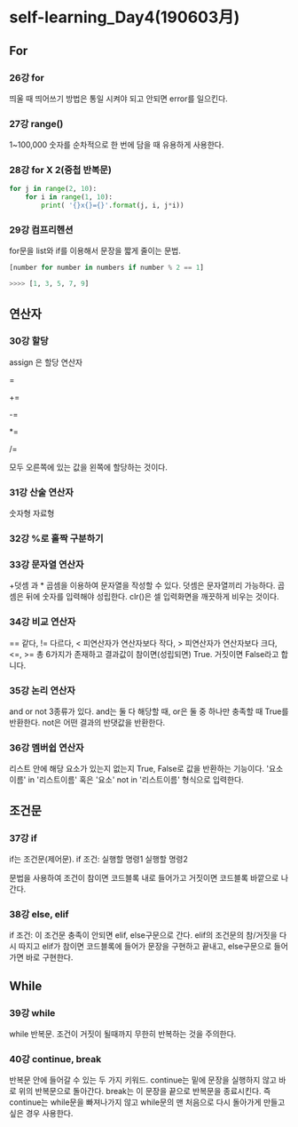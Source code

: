 # self-learning_Day4(190603月)

## For

### 26강 for

띄울 때 띄어쓰기 방법은 통일 시켜야 되고 안되면 error를 일으킨다.

### 27강 range()

1~100,000 숫자를 순차적으로 한 번에 담을 때 유용하게 사용한다.

### 28강 for X 2(중첩 반복문)

```python
for j in range(2, 10):
    for i in range(1, 10):
        print( '{}x{}={}'.format(j, i, j*i))
```

### 29강 컴프리헨션

for문을 list와 if를 이용해서 문장을 짧게 줄이는 문법.

```python
[number for number in numbers if number % 2 == 1]

>>>> [1, 3, 5, 7, 9]
```





## 연산자

### 30강 할당

assign 은 할당 연산자

=

+=

-=

*=

/=

모두 오른쪽에 있는 값을 왼쪽에 할당하는 것이다.

### 31강 산술 연산자

숫자형 자료형

### 32강 %로 홀짝 구분하기



### 33강 문자열 연산자

+덧셈 과 * 곱셈을 이용하여 문자열을 작성할 수 있다.
덧셈은 문자열끼리 가능하다. 곱셈은 뒤에 숫자를 입력해야 성립한다.
clr()은 셀 입력화면을 깨끗하게 비우는 것이다.

### 34강 비교 연산자

== 같다, != 다르다, < 피연산자가 연산자보다 작다, > 피연산자가 연산자보다 크다, <=, >= 
총 6가지가 존재하고 결과값이 참이면(성립되면) True. 거짓이면 False라고 합니다.

### 35강 논리 연산자

and or not 3종류가 있다.
and는 둘 다 해당할 때, or은 둘 중 하나만 충족할 때 True를 반환한다.
not은 어떤 결과의 반댓값을 반환한다.

### 36강 멤버쉽 연산자

리스트 안에 해당 요소가 있는지 없는지 True, False로 값을 반환하는 기능이다.
'요소이름' in '리스트이름' 혹은 '요소' not in '리스트이름' 형식으로 입력한다.

## 조건문

### 37강 if

if는 조건문(제어문).
if 조건:
	실행할 명령1
	실행할 명령2

문법을 사용하여 조건이 참이면 코드블록 내로 들어가고 거짓이면 코드블록 바깥으로 나간다.

### 38강 else, elif

if 조건: 이 조건문 충족이 안되면 elif, else구문으로 간다. elif의 조건문의 참/거짓을 다시 따지고 elif가 참이면 코드블록에 들어가 문장을 구현하고 끝내고, else구문으로 들어가면 바로 구현한다.

## While

### 39강 while

while 반복문. 조건이 거짓이 될때까지 무한히 반복하는 것을 주의한다.

### 40강 continue, break

반복문 안에 들어갈 수 있는 두 가지 키워드.
continue는 밑에 문장을 실행하지 않고 바로 위의 반복문으로 돌아간다. break는 이 문장을 끝으로 반복문을 종료시킨다.
즉 continue는 while문을 빠져나가지 않고 while문의 맨 처음으로 다시 돌아가게 만들고 싶은 경우 사용한다. 